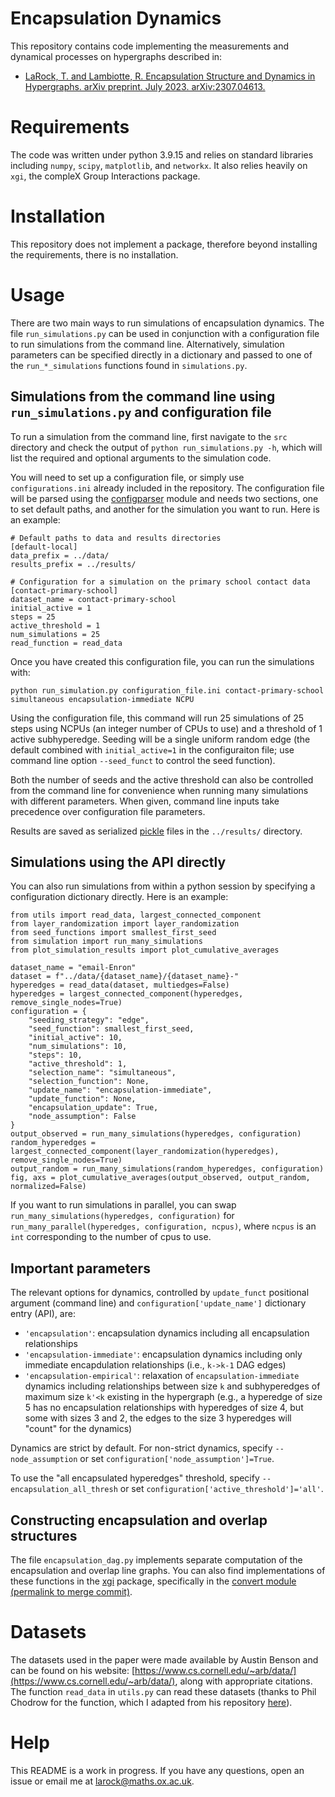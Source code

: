 # Encapsulation Dynamics
This repository contains code implementing the measurements and dynamical processes on hypergraphs described in:

* [LaRock, T. and Lambiotte, R. Encapsulation Structure and Dynamics in Hypergraphs. arXiv preprint. July 2023. arXiv:2307.04613.](https://arxiv.org/abs/2307.04613)

# Requirements
The code was written under python 3.9.15 and relies on standard libraries including `numpy`, `scipy`, `matplotlib`, and `networkx`. It also relies heavily on `xgi`, the compleX Group Interactions package.

# Installation
This repository does not implement a package, therefore beyond installing the requirements, there is no installation.

# Usage
There are two main ways to run simulations of encapsulation dynamics. The file `run_simulations.py` can be used in conjunction with a configuration file to run simulations from the command line. Alternatively, simulation parameters can be specified directly in a dictionary and passed to one of the `run_*_simulations` functions found in `simulations.py`.

## Simulations from the command line using `run_simulations.py` and configuration file
To run a simulation from the command line, first navigate to the `src` directory and check the output of `python run_simulations.py -h`, which will list the required and optional arguments to the simulation code.

You will need to set up a configuration file, or simply use `configurations.ini` already included in the repository. The configuration file will be parsed using the [configparser](https://docs.python.org/3/library/configparser.html) module and needs two sections, one to set default paths, and another for the simulation you want to run. Here is an example:

```
# Default paths to data and results directories
[default-local]
data_prefix = ../data/
results_prefix = ../results/

# Configuration for a simulation on the primary school contact data
[contact-primary-school]
dataset_name = contact-primary-school
initial_active = 1
steps = 25
active_threshold = 1
num_simulations = 25
read_function = read_data
```

Once you have created this configuration file, you can run the simulations with:
``` 
python run_simulation.py configuration_file.ini contact-primary-school simultaneous encapsulation-immediate NCPU
```

Using the configuration file, this command will run 25 simulations of 25 steps using NCPUs (an integer number of CPUs to use) and a threshold of 1 active subhyperedge. Seeding will be a single uniform random edge (the default combined with `initial_active=1` in the configuraiton file; use command line option `--seed_funct` to control the seed function).

Both the number of seeds and the active threshold can also be controlled from the command line for convenience when running many simulations with different parameters. When given, command line inputs take precedence over configuration file parameters.

Results are saved as serialized [pickle](https://docs.python.org/3/library/pickle.html) files in the `../results/` directory.

## Simulations using the API directly
You can also run simulations from within a python session by specifying a configuration dictionary directly. Here is an example:

```
from utils import read_data, largest_connected_component
from layer_randomization import layer_randomization
from seed_functions import smallest_first_seed
from simulation import run_many_simulations
from plot_simulation_results import plot_cumulative_averages

dataset_name = "email-Enron"
dataset = f"../data/{dataset_name}/{dataset_name}-"
hyperedges = read_data(dataset, multiedges=False)
hyperedges = largest_connected_component(hyperedges, remove_single_nodes=True)
configuration = { 
    "seeding_strategy": "edge",
    "seed_function": smallest_first_seed,
    "initial_active": 10,
    "num_simulations": 10,
    "steps": 10,
    "active_threshold": 1,
    "selection_name": "simultaneous",
    "selection_function": None,
    "update_name": "encapsulation-immediate",
    "update_function": None,
    "encapsulation_update": True,
    "node_assumption": False
}   
output_observed = run_many_simulations(hyperedges, configuration)
random_hyperedges = largest_connected_component(layer_randomization(hyperedges), remove_single_nodes=True)
output_random = run_many_simulations(random_hyperedges, configuration)
fig, axs = plot_cumulative_averages(output_observed, output_random, normalized=False)
```

If you want to run simulations in parallel, you can swap `run_many_simulations(hyperedges, configuration)` for `run_many_parallel(hyperedges, configuration, ncpus)`, where `ncpus` is an `int` corresponding to the number of cpus to use.

## Important parameters
The relevant options for dynamics, controlled by `update_funct` positional argument (command line) and `configuration['update_name']` dictionary entry (API), are:
* `'encapsulation'`: encapsulation dynamics including all encapsulation relationships
* `'encapsulation-immediate'`: encapsulation dynamics including only immediate encapdulation relationships (i.e., `k->k-1` DAG edges)
* `'encapsulation-empirical'`: relaxation of `encapsulation-immediate` dynamics including relationships between size `k` and subhyperedges of maximum size `k'<k` existing in the hypergraph (e.g., a hyperedge of size 5 has no encapsulation relationships with hyperedges of size 4, but some with sizes 3 and 2, the edges to the size 3 hyperedges will "count" for the dynamics)

Dynamics are strict by default. For non-strict dynamics, specify `--node_assumption` or set `configuration['node_assumption']=True`.

To use the "all encapsulated hyperedges" threshold, specify `--encapsulation_all_thresh` or set `configuration['active_threshold']='all'`.

## Constructing encapsulation and overlap structures
The file `encapsulation_dag.py` implements separate computation of the encapsulation and overlap line graphs. You can also find implementations of these functions in the [xgi](https://github.com/xgi-org/xgi) package, specifically in the [convert module (permalink to merge commit)](https://github.com/xgi-org/xgi/tree/ab2a2c7ddb9ef32f26ea216171c9715e49712f9b/xgi/convert).

# Datasets
The datasets used in the paper were made available by Austin Benson and can be found on his website: [https://www.cs.cornell.edu/~arb/data/](https://www.cs.cornell.edu/~arb/data/), along with appropriate citations. The function `read_data` in `utils.py` can read these datasets (thanks to Phil Chodrow for the function, which I adapted from his repository [here](https://github.com/PhilChodrow/hypergraph/blob/0e1681f4aa634cb8489cc767f7f144d428be74be/read.py)).

# Help
This README is a work in progress. If you have any questions, open an issue or email me at [larock@maths.ox.ac.uk](mailto:larock@maths.ox.ac.uk).
